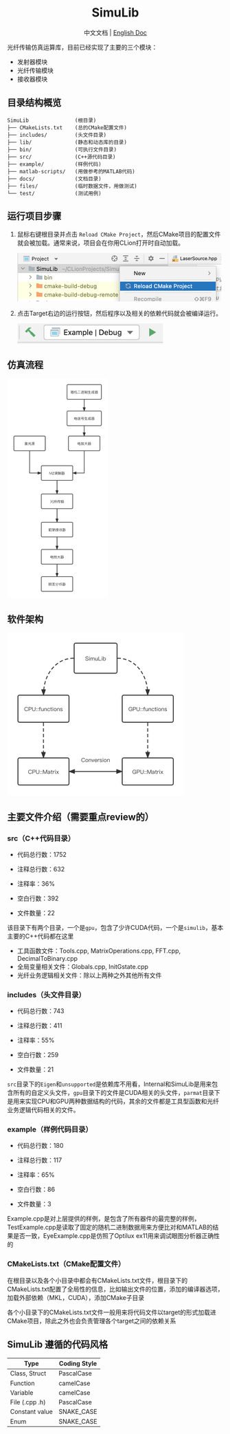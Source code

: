 <h1 align="center">SimuLib</h1>

<p align="center">
中文文档 | <a href="./README.en.md">English Doc</a>
</p>

光纤传输仿真运算库，目前已经实现了主要的三个模块：

* 发射器模块
* 光纤传输模块
* 接收器模块

## 目录结构概览

```
SimuLib               (根目录)
├── CMakeLists.txt    (总的CMake配置文件)
├── includes/         (头文件目录)
├── lib/              (静态和动态库的目录)
├── bin/              (可执行文件目录)
├── src/              (C++源代码目录)
├── example/          (样例代码)
├── matlab-scripts/   (用做参考的MATLAB代码)
├── docs/             (文档目录)
├── files/            (临时数据文件，用做测试)
└── test/             (测试用例)
```

## 运行项目步骤

1. 鼠标右键根目录并点击 `Reload CMake Project`，然后CMake项目的配置文件就会被加载。通常来说，项目会在你用CLion打开时自动加载。

   <img src="docs/images/Reload Project.png" alt="Reload Project" style="zoom:50%;" />

2. 点击Target右边的运行按钮，然后程序以及相关的依赖代码就会被编译运行。

   <img src="docs/images/Run Example.png" alt="Run Example" style="zoom:80%;" />

## 仿真流程

<img src="docs/images/Flowchart.png" alt="Flowchart" style="zoom:50%;" />

## 软件架构

<img src="docs/images/SimuLib Arch.png" alt="SimuLib Arch" style="zoom:50%;" />

## 主要文件介绍（需要重点review的）

### src（C++代码目录）

* 代码总行数：1752

* 注释总行数：632

* 注释率：36%

* 空白行数：392

* 文件数量：22

该目录下有两个目录，一个是`gpu`，包含了少许CUDA代码，一个是`simulib`，基本主要的C++代码都在这里

* 工具函数文件：Tools.cpp, MatrixOperations.cpp, FFT.cpp, DecimalToBinary.cpp
* 全局变量相关文件：Globals.cpp, InitGstate.cpp
* 光纤业务逻辑相关文件：除以上两种之外其他所有文件

### includes（头文件目录）

* 代码总行数：743

* 注释总行数：411

* 注释率：55%

* 空白行数：259

* 文件数量：21

`src`目录下的`Eigen`和`unsupported`是依赖库不用看，Internal和SimuLib是用来包含所有的自定义头文件，`gpu`目录下的文件是CUDA相关的头文件，`parmat`目录下是用来实现CPU和GPU两种数据结构的代码，其余的文件都是工具型函数和光纤业务逻辑代码相关的文件。

### example（样例代码目录）

* 代码总行数：180

* 注释总行数：117

* 注释率：65%

* 空白行数：86

* 文件数量：3

Example.cpp是对上层提供的样例，是包含了所有器件的最完整的样例，TestExample.cpp是读取了固定的随机二进制数据用来方便比对和MATLAB的结果是否一致，EyeExample.cpp是仿照了Optilux ex11用来调试眼图分析器正确性的

### CMakeLists.txt（CMake配置文件）

在根目录以及各个小目录中都会有CMakeLists.txt文件，根目录下的CMakeLists.txt配置了全局性的信息，比如输出文件的位置，添加的编译器选项，加载外部依赖（MKL，CUDA），添加CMake子目录

各个小目录下的CMakeLists.txt文件一般用来将代码文件以target的形式加载进CMake项目，除此之外也会负责管理各个target之间的依赖关系

## SimuLib 遵循的代码风格

| Type           | Coding Style |
| -------------- | ------------ |
| Class, Struct  | PascalCase   |
| Function       | camelCase    |
| Variable       | camelCase    |
| File (.cpp .h) | PascalCase   |
| Constant value | SNAKE_CASE   |
| Enum           | SNAKE_CASE   |

